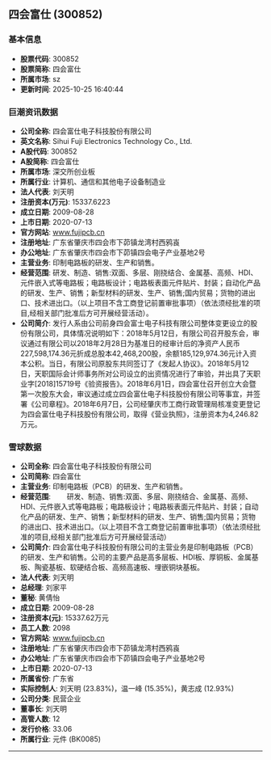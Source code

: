 ## 四会富仕 (300852)

### 基本信息

- **股票代码**: 300852
- **股票简称**: 四会富仕
- **所属市场**: sz
- **更新时间**: 2025-10-25 16:40:44

### 巨潮资讯数据

- **公司全称**: 四会富仕电子科技股份有限公司
- **英文名称**: Sihui Fuji Electronics Technology Co., Ltd.
- **A股代码**: 300852
- **A股简称**: 四会富仕
- **所属市场**: 深交所创业板
- **所属行业**: 计算机、通信和其他电子设备制造业
- **法人代表**: 刘天明
- **注册资本(万元)**: 15337.6223
- **成立日期**: 2009-08-28
- **上市日期**: 2020-07-13
- **官方网站**: www.fujipcb.cn
- **注册地址**: 广东省肇庆市四会市下茆镇龙湾村西鸦崀
- **办公地址**: 广东省肇庆市四会市下茆镇四会电子产业基地2号
- **主营业务**: 印制电路板的研发、生产和销售。
- **经营范围**: 研发、制造、销售:双面、多层、刚挠结合、金属基、高频、HDI、元件嵌入式等电路板；电路板设计；电路板表面元件贴片、封装；自动化产品的研发、生产、销售；新型材料的研发、生产、销售;国内贸易；货物的进出口、技术进出口。（以上项目不含工商登记前置审批事项）（依法须经批准的项目,经相关部门批准后方可开展经营活动）。
- **公司简介**: 发行人系由公司前身四会富士电子科技有限公司整体变更设立的股份有限公司，具体情况说明如下：2018年5月12日，有限公司召开股东会，审议通过有限公司以2018年2月28日为基准日的经审计后的净资产人民币227,598,174.36元折成总股本42,468,200股，余额185,129,974.36元计入资本公积。当日，有限公司原股东共同签订了《发起人协议》。2018年5月12日，天职国际会计师事务所对公司设立的出资情况进行了审验，并出具了天职业字[2018]15719号《验资报告》。2018年6月1日，四会富仕召开创立大会暨第一次股东大会，审议通过成立四会富仕电子科技股份有限公司等事宜，并签署《公司章程》。2018年6月7日，公司经肇庆市工商行政管理局核准变更登记为四会富仕电子科技股份有限公司，取得《营业执照》，注册资本为4,246.82万元。

### 雪球数据

- **公司全称**: 四会富仕电子科技股份有限公司
- **公司简称**: 四会富仕
- **主营业务**: 印制电路板（PCB）的研发、生产和销售。
- **经营范围**: 　　研发、制造、销售:双面、多层、刚挠结合、金属基、高频、HDI、元件嵌入式等电路板；电路板设计；电路板表面元件贴片、封装；自动化产品的研发、生产、销售；新型材料的研发、生产、销售;国内贸易；货物的进出口、技术进出口。（以上项目不含工商登记前置审批事项）（依法须经批准的项目,经相关部门批准后方可开展经营活动）
- **公司简介**: 四会富仕电子科技股份有限公司的主营业务是印制电路板（PCB）的研发、生产和销售。公司的主要产品是高多层板、HDI板、厚铜板、金属基板、陶瓷基板、软硬结合板、高频高速板、埋嵌铜块基板。
- **法人代表**: 刘天明
- **总经理**: 刘家平
- **董秘**: 黄倩怡
- **成立日期**: 2009-08-28
- **注册资本(元)**: 15337.62万元
- **员工人数**: 2098
- **官方网站**: www.fujipcb.cn
- **注册地址**: 广东省肇庆市四会市下茆镇龙湾村西鸦崀
- **办公地址**: 广东省肇庆市四会市下茆镇四会电子产业基地2号
- **上市日期**: 2020-07-13
- **所属省份**: 广东省
- **实际控制人**: 刘天明 (23.83%)，温一峰 (15.35%)，黄志成 (12.93%)
- **公司分类**: 民营企业
- **董事长**: 刘天明
- **高管人数**: 12
- **发行价格**: 33.06
- **所属行业**: 元件 (BK0085)

---